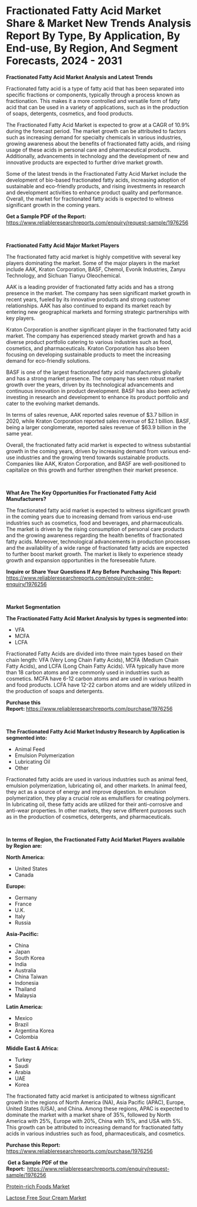 <p><h1>Fractionated Fatty Acid Market Share & Market New Trends Analysis Report By Type, By Application, By End-use, By Region, And Segment Forecasts, 2024 - 2031</h1></p><p><strong>Fractionated Fatty Acid Market Analysis and Latest Trends</strong></p>
<p><p>Fractionated fatty acid is a type of fatty acid that has been separated into specific fractions or components, typically through a process known as fractionation. This makes it a more controlled and versatile form of fatty acid that can be used in a variety of applications, such as in the production of soaps, detergents, cosmetics, and food products.</p><p>The Fractionated Fatty Acid Market is expected to grow at a CAGR of 10.9% during the forecast period. The market growth can be attributed to factors such as increasing demand for specialty chemicals in various industries, growing awareness about the benefits of fractionated fatty acids, and rising usage of these acids in personal care and pharmaceutical products. Additionally, advancements in technology and the development of new and innovative products are expected to further drive market growth.</p><p>Some of the latest trends in the Fractionated Fatty Acid Market include the development of bio-based fractionated fatty acids, increasing adoption of sustainable and eco-friendly products, and rising investments in research and development activities to enhance product quality and performance. Overall, the market for fractionated fatty acids is expected to witness significant growth in the coming years.</p></p>
<p><strong>Get a Sample PDF of the Report:&nbsp;</strong> <a href="https://www.reliableresearchreports.com/enquiry/request-sample/1976256">https://www.reliableresearchreports.com/enquiry/request-sample/1976256</a></p>
<p>&nbsp;</p>
<p><strong>Fractionated Fatty Acid Major Market Players</strong></p>
<p><p>The fractionated fatty acid market is highly competitive with several key players dominating the market. Some of the major players in the market include AAK, Kraton Corporation, BASF, Chemol, Evonik Industries, Zanyu Technology, and Sichuan Tianyu Oleochemical.</p><p>AAK is a leading provider of fractionated fatty acids and has a strong presence in the market. The company has seen significant market growth in recent years, fueled by its innovative products and strong customer relationships. AAK has also continued to expand its market reach by entering new geographical markets and forming strategic partnerships with key players.</p><p>Kraton Corporation is another significant player in the fractionated fatty acid market. The company has experienced steady market growth and has a diverse product portfolio catering to various industries such as food, cosmetics, and pharmaceuticals. Kraton Corporation has also been focusing on developing sustainable products to meet the increasing demand for eco-friendly solutions.</p><p>BASF is one of the largest fractionated fatty acid manufacturers globally and has a strong market presence. The company has seen robust market growth over the years, driven by its technological advancements and continuous innovation in product development. BASF has also been actively investing in research and development to enhance its product portfolio and cater to the evolving market demands.</p><p>In terms of sales revenue, AAK reported sales revenue of $3.7 billion in 2020, while Kraton Corporation reported sales revenue of $2.1 billion. BASF, being a larger conglomerate, reported sales revenue of $63.9 billion in the same year.</p><p>Overall, the fractionated fatty acid market is expected to witness substantial growth in the coming years, driven by increasing demand from various end-use industries and the growing trend towards sustainable products. Companies like AAK, Kraton Corporation, and BASF are well-positioned to capitalize on this growth and further strengthen their market presence.</p></p>
<p>&nbsp;</p>
<p><strong>What Are The Key Opportunities For Fractionated Fatty Acid Manufacturers?</strong></p>
<p><p>The fractionated fatty acid market is expected to witness significant growth in the coming years due to increasing demand from various end-use industries such as cosmetics, food and beverages, and pharmaceuticals. The market is driven by the rising consumption of personal care products and the growing awareness regarding the health benefits of fractionated fatty acids. Moreover, technological advancements in production processes and the availability of a wide range of fractionated fatty acids are expected to further boost market growth. The market is likely to experience steady growth and expansion opportunities in the foreseeable future.</p></p>
<p><strong>Inquire or Share Your Questions If Any Before Purchasing This Report:</strong> <a href="https://www.reliableresearchreports.com/enquiry/pre-order-enquiry/1976256">https://www.reliableresearchreports.com/enquiry/pre-order-enquiry/1976256</a></p>
<p>&nbsp;</p>
<p><strong>Market Segmentation</strong></p>
<p><strong>The Fractionated Fatty Acid Market Analysis by types is segmented into:</strong></p>
<p><ul><li>VFA</li><li>MCFA</li><li>LCFA</li></ul></p>
<p><p>Fractionated Fatty Acids are divided into three main types based on their chain length: VFA (Very Long Chain Fatty Acids), MCFA (Medium Chain Fatty Acids), and LCFA (Long Chain Fatty Acids). VFA typically have more than 18 carbon atoms and are commonly used in industries such as cosmetics. MCFA have 6-12 carbon atoms and are used in various health and food products. LCFA have 12-22 carbon atoms and are widely utilized in the production of soaps and detergents.</p></p>
<p><strong>Purchase this Report:&nbsp;</strong><a href="https://www.reliableresearchreports.com/purchase/1976256">https://www.reliableresearchreports.com/purchase/1976256</a></p>
<p>&nbsp;</p>
<p><strong>The Fractionated Fatty Acid Market Industry Research by Application is segmented into:</strong></p>
<p><ul><li>Animal Feed</li><li>Emulsion Polymerization</li><li>Lubricating Oil</li><li>Other</li></ul></p>
<p><p>Fractionated fatty acids are used in various industries such as animal feed, emulsion polymerization, lubricating oil, and other markets. In animal feed, they act as a source of energy and improve digestion. In emulsion polymerization, they play a crucial role as emulsifiers for creating polymers. In lubricating oil, these fatty acids are utilized for their anti-corrosive and anti-wear properties. In other markets, they serve different purposes such as in the production of cosmetics, detergents, and pharmaceuticals.</p></p>
<p>&nbsp;</p>
<p><strong>In terms of Region, the Fractionated Fatty Acid Market Players available by Region are:</strong></p>
<p>
    <p> <strong> North America: </strong>
        <ul>
            <li>United States</li>
            <li>Canada</li>
        </ul>
        </p> 
    <p> <strong> Europe: </strong>
        <ul>
            <li>Germany</li>
            <li>France</li>
            <li>U.K.</li>
            <li>Italy</li>
            <li>Russia</li>
        </ul>
        </p> 
    <p> <strong> Asia-Pacific: </strong>
        <ul>
            <li>China</li>
            <li>Japan</li>
            <li>South Korea</li>
            <li>India</li>
            <li>Australia</li>
            <li>China Taiwan</li>
            <li>Indonesia</li>
            <li>Thailand</li>
            <li>Malaysia</li>
        </ul>
        </p> 
    <p> <strong> Latin America: </strong>
        <ul>
            <li>Mexico</li>
            <li>Brazil</li>
            <li>Argentina Korea</li>
            <li>Colombia</li>
        </ul>
        </p> 
    <p> <strong> Middle East & Africa: </strong>
        <ul>
            <li>Turkey</li>
            <li>Saudi</li>
            <li>Arabia</li>
            <li>UAE</li>
            <li>Korea</li>
        </ul>
    </p>
    </p>
<p><p>The fractionated fatty acid market is anticipated to witness significant growth in the regions of North America (NA), Asia Pacific (APAC), Europe, United States (USA), and China. Among these regions, APAC is expected to dominate the market with a market share of 35%, followed by North America with 25%, Europe with 20%, China with 15%, and USA with 5%. This growth can be attributed to increasing demand for fractionated fatty acids in various industries such as food, pharmaceuticals, and cosmetics.</p></p>
<p><strong>Purchase this Report: </strong><a href="https://www.reliableresearchreports.com/purchase/1976256">https://www.reliableresearchreports.com/purchase/1976256</a></p>
<p>&nbsp;<strong>Get a Sample PDF of the Report:&nbsp;&nbsp;</strong><a href="https://www.reliableresearchreports.com/enquiry/request-sample/1976256">https://www.reliableresearchreports.com/enquiry/request-sample/1976256</a></p>
<p><strong></strong></p>
<p><p><a href="https://glittery-fuchsia-86a.notion.site/Protein-rich-Foods-Market-Size-and-Growth-Market-Segmentation-Regional-and-Country-Breakdowns-and-0fff3c9b12374076bac3f60b5051386d">Protein-rich Foods Market</a></p><p><a href="https://view.publitas.com/reportprime-1/lactose-free-sour-cream-market-size-share-trends-analysis-report-by-application-regional-outlook-competitive-strategies-and-segment-forecasts-2024-2031/">Lactose Free Sour Cream Market</a></p></p>